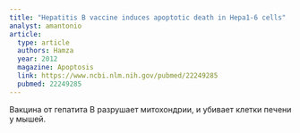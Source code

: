 ```yaml
---
title: "Hepatitis B vaccine induces apoptotic death in Hepa1-6 cells"
analyst: amantonio
article:
  type: article
  authors: Hamza
  year: 2012
  magazine: Apoptosis
  link: https://www.ncbi.nlm.nih.gov/pubmed/22249285
  pubmed: 22249285
---
```


Вакцина от гепатита В разрушает митохондрии, и убивает клетки печени у мышей.
